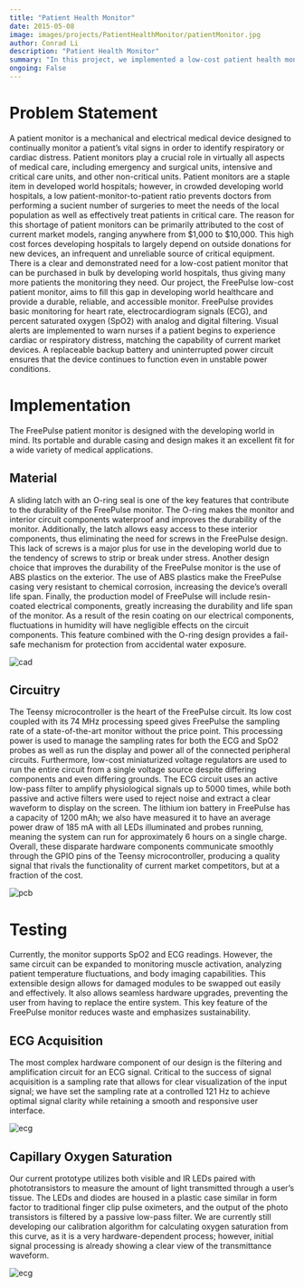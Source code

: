 ```yaml
---
title: "Patient Health Monitor"
date: 2015-05-08
image: images/projects/PatientHealthMonitor/patientMonitor.jpg
author: Conrad Li
description: "Patient Health Monitor"
summary: "In this project, we implemented a low-cost patient health monitor that displays bedside patient vital signs"
ongoing: False
---
```


# Problem Statement

A patient monitor is a mechanical and electrical medical device designed to continually monitor a patient’s vital signs in order to identify respiratory or cardiac distress. Patient monitors play a crucial role in virtually all aspects of medical care, including emergency and surgical units, intensive and critical care units, and other non-critical units. Patient monitors are a staple item in developed world hospitals; however, in crowded developing world hospitals, a low patient-monitor-to-patient ratio prevents doctors from performing a sucient number of surgeries to meet the needs of the local population as well as effectively treat patients in critical care. The reason for this shortage of patient monitors can be primarily attributed to the cost of current market models, ranging anywhere from $1,000 to $10,000. This high cost forces developing hospitals to largely depend on outside donations for new devices, an infrequent and unreliable source of critical equipment. There is a clear and demonstrated need for a low-cost patient monitor that can be purchased in bulk by developing world hospitals, thus giving many more patients the monitoring they need. Our project, the FreePulse low-cost patient monitor, aims to fill this gap in developing world healthcare and provide a durable, reliable, and accessible monitor. FreePulse provides basic monitoring for heart rate, electrocardiogram signals (ECG), and percent saturated oxygen (SpO2) with analog and digital filtering. Visual alerts are implemented to warn nurses if a patient begins to experience cardiac or respiratory distress, matching the capability of current market devices. A replaceable backup battery and uninterrupted power circuit ensures that the device continues to function even in unstable power conditions.

# Implementation

The FreePulse patient monitor is designed with the developing world in mind. Its portable and durable casing and design makes it an excellent fit for a wide variety of medical applications.

## Material

A sliding latch with an O-ring seal is one of the key features that contribute to the durability of the FreePulse monitor. The O-ring makes the monitor and interior circuit components waterproof and improves the durability of the monitor. Additionally, the latch allows easy access to these interior components, thus eliminating the need for screws in the FreePulse design. This lack of screws is a major plus for use in the developing world due to the tendency of screws to strip or break under stress. Another design choice that improves the durability of the FreePulse monitor is the use of ABS plastics on the exterior. The use of ABS plastics make the FreePulse casing very resistant to chemical corrosion, increasing the device’s overall life span. Finally, the production model of FreePulse will include resin-coated electrical components, greatly increasing the durability and life span of the monitor. As a result of the resin coating on our electrical components, fluctuations in humidity will have negligible effects on the circuit components. This feature combined with the O-ring design provides a fail-safe mechanism for protection from accidental water exposure.

![cad](/images/projects/PatientHealthMonitor/cad.png)

## Circuitry

The Teensy microcontroller is the heart of the FreePulse circuit. Its low cost coupled with its 74 MHz processing speed gives FreePulse the sampling rate of a state-of-the-art monitor without the price point. This processing power is used to manage the sampling rates for both the ECG and SpO2 probes as well as run the display and power all of the connected peripheral circuits. Furthermore, low-cost miniaturized voltage regulators are used to run the entire circuit from a single voltage source despite differing components and even differing grounds. The ECG circuit uses an active low-pass filter to amplify physiological signals up to 5000 times, while both passive and active filters were used to reject noise and extract a clear waveform to display on the screen. The lithium ion battery in FreePulse has a capacity of 1200 mAh; we also have measured it to have an average power draw of 185 mA with all LEDs illuminated and probes running, meaning the system can run for approximately 6 hours on a single charge. Overall, these disparate hardware components communicate smoothly through the GPIO pins of the Teensy microcontroller, producing a quality signal that rivals the functionality of current market competitors, but at a fraction of the cost. 

![pcb](/images/projects/PatientHealthMonitor/pcb.png)


# Testing

Currently, the monitor supports SpO2 and ECG readings. However, the same circuit can be expanded to monitoring muscle activation, analyzing patient temperature fluctuations, and body imaging capabilities. This extensible design allows for damaged modules to be swapped out easily and effectively. It also allows seamless hardware upgrades, preventing the user from having to replace the entire system. This key feature of the FreePulse monitor reduces waste and emphasizes sustainability.

## ECG Acquisition

The most complex hardware component of our design is the filtering and amplification circuit for an ECG signal. Critical to the success of signal acquisition is a sampling rate that allows for clear visualization of the input signal; we have set the sampling rate at a controlled 121 Hz to achieve optimal signal clarity while retaining a smooth and responsive user interface. 

![ecg](/images/projects/PatientHealthMonitor/ecg.png)


## Capillary Oxygen Saturation

Our current prototype utilizes both visible and IR LEDs paired with phototransistors to measure the amount of light transmitted through a user’s tissue. The LEDs and diodes are housed in a plastic case similar in form factor to traditional finger clip pulse oximeters, and the output of the photo transistors is filtered by a passive low-pass filter. We are currently still developing our calibration algorithm for calculating oxygen saturation from this curve, as it is a very hardware-dependent process; however, initial signal processing is already showing a clear view of the transmittance waveform. 

 ![ecg](/images/projects/PatientHealthMonitor/oxygen.png)